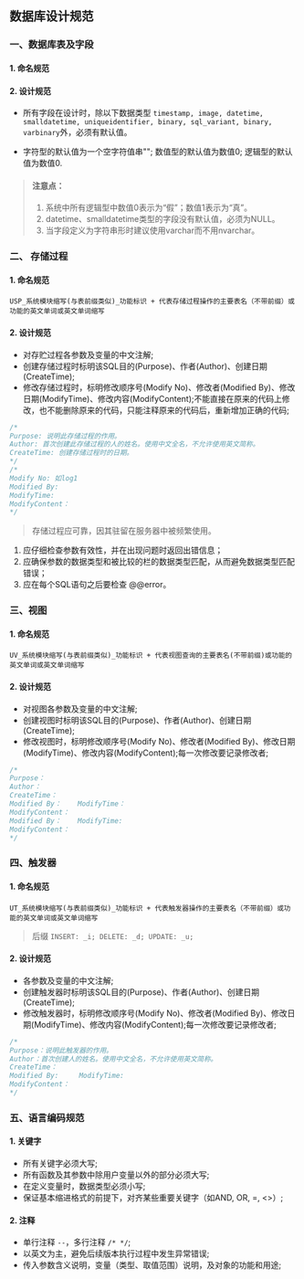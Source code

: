 ## 数据库设计规范

### 一、数据库表及字段
#### 1. 命名规范

#### 2. 设计规范

* 所有字段在设计时，除以下数据类型
`timestamp, image, datetime, smalldatetime, uniqueidentifier, binary, sql_variant, binary, varbinary`外，必须有默认值。

* 字符型的默认值为一个空字符值串"";
    数值型的默认值为数值0;
    逻辑型的默认值为数值0.
>#### 注意点：
>1. 系统中所有逻辑型中数值0表示为“假”；数值1表示为“真”。
>2. datetime、smalldatetime类型的字段没有默认值，必须为NULL。
>3. 当字段定义为字符串形时建议使用varchar而不用nvarchar。

### 二、 存储过程
#### 1. 命名规范
`USP_系统模块缩写(与表前缀类似)_功能标识 + 代表存储过程操作的主要表名（不带前缀）或功能的英文单词或英文单词缩写`
#### 2. 设计规范
* 对存贮过程各参数及变量的中文注解;
* 创建存储过程时标明该SQL目的(Purpose)、作者(Author)、创建日期(CreateTime);
* 修改存储过程时，标明修改顺序号(Modify No)、修改者(Modified By)、修改日期(ModifyTime)、修改内容(ModifyContent);不能直接在原来的代码上修改，也不能删除原来的代码，只能注释原来的代码后，重新增加正确的代码;

```SQL
/*
Purpose: 说明此存储过程的作用。
Author: 首次创建此存储过程的人的姓名。使用中文全名，不允许使用英文简称。
CreateTime: 创建存储过程时的日期。
*/
/*
Modify No: 如log1
Modified By:
ModifyTime:
ModifyContent：
*/
```

>存储过程应可靠，因其驻留在服务器中被频繁使用。
1. 应仔细检查参数有效性，并在出现问题时返回出错信息；
2. 应确保参数的数据类型和被比较的栏的数据类型匹配，从而避免数据类型匹配错误；
3. 应在每个SQL语句之后要检查 @@error。

### 三、视图
#### 1. 命名规范
`UV_系统模块缩写(与表前缀类似)_功能标识 + 代表视图查询的主要表名(不带前缀)或功能的英文单词或英文单词缩写`
#### 2. 设计规范
* 对视图各参数及变量的中文注解;
* 创建视图时标明该SQL目的(Purpose)、作者(Author)、创建日期(CreateTime);
* 修改视图时，标明修改顺序号(Modify No)、修改者(Modified By)、修改日期(ModifyTime)、修改内容(ModifyContent);每一次修改要记录修改者;

```SQL
/*
Purpose：
Author：
CreateTime：
Modified By：    ModifyTime：
ModifyContent：
Modified By：    ModifyTime:
ModifyContent：
*/
```

### 四、触发器
#### 1. 命名规范
`UT_系统模块缩写(与表前缀类似)_功能标识 + 代表触发器操作的主要表名（不带前缀）或功能的英文单词或英文单词缩写`
>后缀
`INSERT: _i; DELETE: _d; UPDATE: _u;`

#### 2. 设计规范
* 各参数及变量的中文注解;
* 创建触发器时标明该SQL目的(Purpose)、作者(Author)、创建日期(CreateTime);
* 修改触发器时，标明修改顺序号(Modify No)、修改者(Modified By)、修改日期(ModifyTime)、修改内容(ModifyContent);每一次修改要记录修改者;

```SQL
/*
Purpose：说明此触发器的作用。
Author：首次创建人的姓名。使用中文全名，不允许使用英文简称。
CreateTime：
Modified By:     ModifyTime:
ModifyContent：
*/
```


### 五、语言编码规范
#### 1. 关键字
* 所有关键字必须大写;
* 所有函数及其参数中除用户变量以外的部分必须大写;
* 在定义变量时，数据类型必须小写;
* 保证基本缩进格式的前提下，对齐某些重要关键字（如AND, OR, =, <>）;

#### 2. 注释
* 单行注释 `--`，多行注释 `/* */`;
* 以英文为主，避免后续版本执行过程中发生异常错误;
* 传入参数含义说明，变量（类型、取值范围）说明，及对象的功能和用途;
